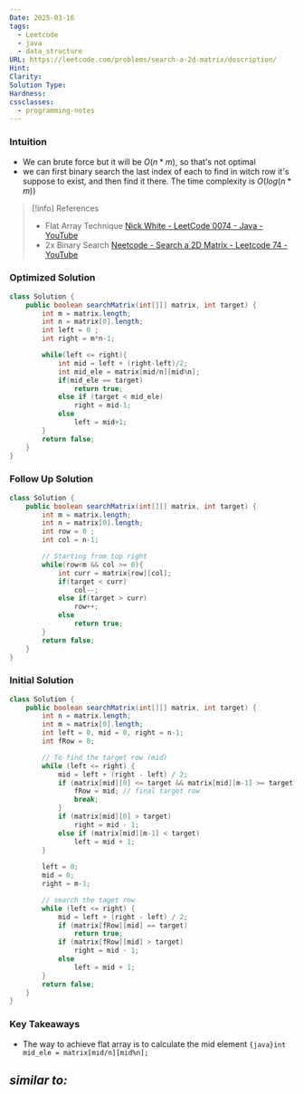 ```yaml
---
Date: 2025-03-16
tags:
  - Leetcode
  - java
  - data_structure
URL: https://leetcode.com/problems/search-a-2d-matrix/description/
Hint: 
Clarity: 
Solution Type: 
Hardness: 
cssclasses:
  - programming-notes
---
```


### Intuition
- We can brute force but it will be $O(n*m)$, so that's not optimal
- we can first binary search the last index of each to find in witch row it's suppose to exist, and then find it there. The time complexity is $O(log(n * m ))$ 

> [!info] References
> - Flat Array Technique [Nick White - LeetCode 0074 - Java - YouTube](https://youtu.be/eT0UqrYuqbg)
> - 2x Binary Search [Neetcode - Search a 2D Matrix - Leetcode 74 - YouTube](https://www.youtube.com/watch?v=Ber2pi2C0j0)
### Optimized Solution
```java fold title="Flat Array Binary Search"
class Solution {
    public boolean searchMatrix(int[][] matrix, int target) {
        int m = matrix.length;
        int n = matrix[0].length;
        int left = 0 ;
        int right = m*n-1;

        while(left <= right){
            int mid = left + (right-left)/2;
            int mid_ele = matrix[mid/n][mid%n];
            if(mid_ele == target)
                return true;
            else if (target < mid_ele)
                right = mid-1;
            else 
                left = mid+1;
        }
        return false;
    }
}
```
### Follow Up Solution
```java fold title="Staircase Technique"
class Solution {
    public boolean searchMatrix(int[][] matrix, int target) {
        int m = matrix.length;
        int n = matrix[0].length;
        int row = 0 ;
        int col = n-1;

		// Starting from top right
        while(row<m && col >= 0){
            int curr = matrix[row][col];
            if(target < curr)
                col--;
            else if(target > curr)
                row++;
            else 
                return true;
        }
        return false;
    }
}
```
### Initial Solution
```java title="Double Binary Search"
class Solution {
    public boolean searchMatrix(int[][] matrix, int target) {
        int n = matrix.length;
        int m = matrix[0].length;
        int left = 0, mid = 0, right = n-1;
        int fRow = 0;

        // To find the target row (mid)
        while (left <= right) {
            mid = left + (right - left) / 2;
            if (matrix[mid][0] <= target && matrix[mid][m-1] >= target){
                fRow = mid; // final target row
                break;
            }
            if (matrix[mid][0] > target)
                right = mid - 1;
            else if (matrix[mid][m-1] < target)
                left = mid + 1;
        }
        
        left = 0;
        mid = 0;
        right = m-1;

        // search the taget row
        while (left <= right) {
            mid = left + (right - left) / 2;
            if (matrix[fRow][mid] == target)
                return true;
            if (matrix[fRow][mid] > target)
                right = mid - 1;
            else
                left = mid + 1;
        }
        return false;
    }
}
```
### Key Takeaways
- The way to achieve flat array is to calculate the mid element `{java}int mid_ele = matrix[mid/n][mid%n];` 

*similar to:* 
- 